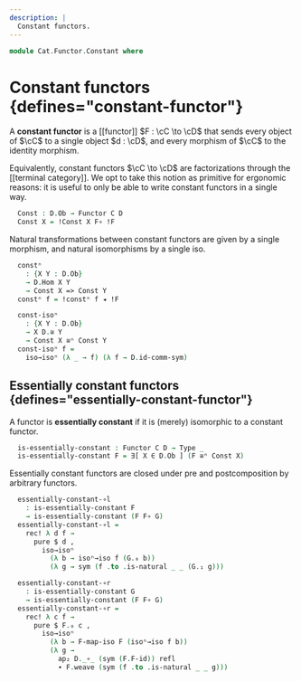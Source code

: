 ```yaml
---
description: |
  Constant functors.
---
```

<!--
```agda
open import Cat.Instances.Shape.Terminal
open import Cat.Functor.Naturality
open import Cat.Functor.Compose
open import Cat.Functor.Base
open import Cat.Prelude

import Cat.Reasoning
import Cat.Functor.Reasoning
```
-->

```agda
module Cat.Functor.Constant where
```

# Constant functors {defines="constant-functor"}

A **constant functor** is a [[functor]] $F : \cC \to \cD$ that sends
every object of $\cC$ to a single object $d : \cD$, and every morphism
of $\cC$ to the identity morphism.

<!--
```agda
module _
  {o ℓ o' ℓ'}
  {C : Precategory o ℓ} {D : Precategory o' ℓ'}
  where
  private
    module C = Cat.Reasoning C
    module D = Cat.Reasoning D
  open Functor
  open _=>_
```
-->

Equivalently, constant functors $\cC \to \cD$ are
factorizations through the [[terminal category]]. We opt to take this
notion as primitive for ergonomic reasons: it is useful to only be able
to write constant functors in a single way.

```agda
  Const : D.Ob → Functor C D
  Const X = !Const X F∘ !F
```

Natural transformations between constant functors are given by a single
morphism, and natural isomorphisms by a single iso.

```agda
  constⁿ
    : {X Y : D.Ob}
    → D.Hom X Y
    → Const X => Const Y
  constⁿ f = !constⁿ f ◂ !F

  const-isoⁿ
    : {X Y : D.Ob}
    → X D.≅ Y
    → Const X ≅ⁿ Const Y
  const-isoⁿ f =
    iso→isoⁿ (λ _ → f) (λ f → D.id-comm-sym)
```

<!--
```agda
  -- Coherence lemmas for cones and cocones as natural transformations.
  to-coconeⁿ
    : ∀ {F : Functor C D} {K : Functor ⊤Cat D}
    → F => K F∘ !F
    → F => Const (K .F₀ tt)
  to-coconeⁿ {K = K} ψ .η = ψ .η
  to-coconeⁿ {K = K} ψ .is-natural x y f =
    ψ .is-natural x y f ∙ ap₂ D._∘_ (K .F-id) refl

  to-coneⁿ
    : ∀ {F : Functor C D} {K : Functor ⊤Cat D}
    → K F∘ !F => F
    → Const (K .F₀ tt) => F
  to-coneⁿ {K = K} ψ .η = ψ .η
  to-coneⁿ {K = K} ψ .is-natural x y f =
    ap₂ D._∘_ refl (sym (K .F-id)) ∙ ψ .is-natural x y f
```
-->


## Essentially constant functors {defines="essentially-constant-functor"}

A functor is **essentially constant** if it is (merely) isomorphic
to a constant functor.

```agda
  is-essentially-constant : Functor C D → Type _
  is-essentially-constant F = ∃[ X ∈ D.Ob ] (F ≅ⁿ Const X)
```

<!--
```agda
module _
  {ob ℓb oc ℓc od ℓd}
  {B : Precategory ob ℓb}
  {C : Precategory oc ℓc}
  {D : Precategory od ℓd}
  (F : Functor C D) (G : Functor B C)
  where
  private
    module D = Cat.Reasoning D
    module F = Cat.Functor.Reasoning F
    module G = Cat.Functor.Reasoning G

  open Isoⁿ
  open _=>_
```
-->

Essentially constant functors are closed under pre and postcomposition
by arbitrary functors.

```agda
  essentially-constant-∘l
    : is-essentially-constant F
    → is-essentially-constant (F F∘ G)
  essentially-constant-∘l =
    rec! λ d f →
      pure $ d ,
        iso→isoⁿ
          (λ b → isoⁿ→iso f (G.₀ b))
          (λ g → sym (f .to .is-natural _ _ (G.₁ g)))

  essentially-constant-∘r
    : is-essentially-constant G
    → is-essentially-constant (F F∘ G)
  essentially-constant-∘r =
    rec! λ c f →
      pure $ F.₀ c ,
        iso→isoⁿ
          (λ b → F-map-iso F (isoⁿ→iso f b))
          (λ g →
            ap₂ D._∘_ (sym (F.F-id)) refl
            ∙ F.weave (sym (f .to .is-natural _ _ g)))
```
